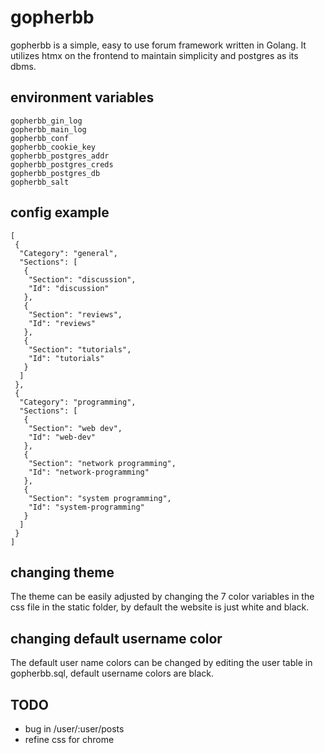 # gopherbb
gopherbb is a simple, easy to use forum framework written in Golang. It utilizes htmx on the frontend to maintain simplicity and postgres as its dbms.

## environment variables
```
gopherbb_gin_log
gopherbb_main_log
gopherbb_conf
gopherbb_cookie_key
gopherbb_postgres_addr
gopherbb_postgres_creds
gopherbb_postgres_db
gopherbb_salt
```

## config example
```
[
 {
  "Category": "general",
  "Sections": [
   {
    "Section": "discussion",
    "Id": "discussion"
   },
   {
    "Section": "reviews",
    "Id": "reviews"
   },
   {
    "Section": "tutorials",
    "Id": "tutorials"
   }
  ]
 },
 {
  "Category": "programming",
  "Sections": [
   {
    "Section": "web dev",
    "Id": "web-dev"
   },
   {
    "Section": "network programming",
    "Id": "network-programming"
   },
   {
    "Section": "system programming",
    "Id": "system-programming"
   }
  ]
 }
]
```

## changing theme
The theme can be easily adjusted by changing the 7 color variables in the css file in the static folder, by default the website is just white and black.

## changing default username color
The default user name colors can be changed by editing the user table in gopherbb.sql, default username colors are black.

## TODO
- bug in /user/:user/posts
- refine css for chrome